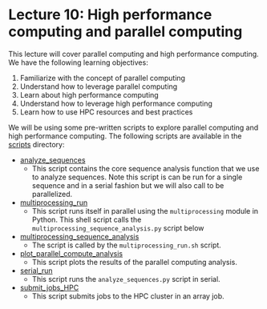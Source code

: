 # Lecture 10: High performance computing and parallel computing

This lecture will cover parallel computing and high performance computing.
We have the following learning objectives:

1. Familiarize with the concept of parallel computing
1. Understand how to leverage parallel computing
1. Learn about high performance computing
1. Understand how to leverage high performance computing
1. Learn how to use HPC resources and best practices

We will be using some pre-written scripts to explore parallel computing and high performance computing.
The following scripts are available in the [scripts](./scripts) directory:

- [analyze_sequences](scripts/analyze_sequences.py)
  - This script  contains the core sequence analysis function that we use to analyze sequences.
    Note this script is can be run for a single sequence and in a serial fashion but we will also call to be parallelized.
- [multiprocessing_run](scripts/multiprocessing_run.sh)
  - This script runs itself in parallel using the `multiprocessing` module in Python.
    This shell script calls the `multiprocessing_sequence_analysis.py` script below
- [multiprocessing_sequence_analysis](scripts/multiprocessing_sequence_analysis.py)
  - The script is called by the `multiprocessing_run.sh` script.
- [plot_parallel_compute_analysis](scripts/plot_parallel_compute_analysis.py)
  - This script plots the results of the parallel computing analysis.
- [serial_run](scripts/serial_run.sh)
  - This script runs the `analyze_sequences.py` script in serial.
- [submit_jobs_HPC](scripts/submit_jobs_HPC.sh)
  - This script submits jobs to the HPC cluster in an array job.
